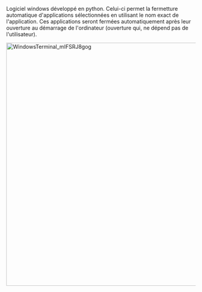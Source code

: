 Logiciel windows développé en python. Celui-ci permet la fermetture automatique d'applications sélectionnées en utilisant le nom exact de l'application. Ces applications seront fermées automatiquement après leur ouverture au démarrage de l'ordinateur (ouverture qui, ne dépend pas de l'utilisateur).

<img width="646" alt="WindowsTerminal_mIFSRJ8gog" src="https://github.com/thedevethan/Close-the-window-J/assets/170204507/1252ebe8-fed0-4e6d-8f2b-063f76b77606">

